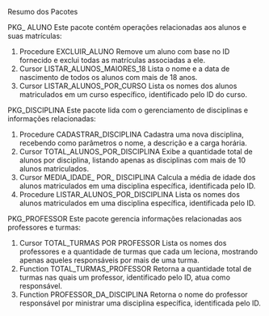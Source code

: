 Resumo dos Pacotes

PKG_ ALUNO
Este pacote contém operações relacionadas aos alunos e suas matrículas:
1. Procedure EXCLUIR_ALUNO
Remove um aluno com base no ID fornecido e exclui todas as matrículas associadas a ele.
2. Cursor LISTAR_ALUNOS_MAIORES_18
Lista o nome e a data de nascimento de todos os alunos com mais de 18 anos.
3. Cursor LISTAR_ALUNOS_POR_CURSO
Lista os nomes dos alunos matriculados em um curso específico, identificado pelo ID do curso.

PKG_DISCIPLINA
Este pacote lida com o gerenciamento de disciplinas e informações relacionadas:
1. Procedure CADASTRAR_DISCIPLINA
Cadastra uma nova disciplina, recebendo como parâmetros o nome, a descrição e a carga horária.
2. Cursor TOTAL_ALUNOS_POR_DISCIPLINA
Exibe a quantidade total de alunos por disciplina, listando apenas as disciplinas com mais de 10 alunos matriculados.
3. Cursor MEDIA_IDADE_ POR_ DISCIPLINA
Calcula a média de idade dos alunos matriculados em uma disciplina específica, identificada pelo ID.
4. Procedure LISTAR_ALUNOS_POR_DISCIPLINA
Lista os nomes dos alunos matriculados em uma disciplina específica, identificada pelo ID.

PKG_PROFESSOR
Este pacote gerencia informações relacionadas aos professores e turmas:
1. Cursor TOTAL_TURMAS POR PROFESSOR
Lista os nomes dos professores e a quantidade de turmas que cada um leciona, mostrando apenas aqueles responsáveis por mais de uma turma.
2. Function TOTAL_TURMAS_PROFESSOR
Retorna a quantidade total de turmas nas quais um professor, identificado pelo ID, atua como responsável.
3. Function PROFESSOR_DA_DISCIPLINA
Retorna o nome do professor responsável por ministrar uma disciplina específica, identificada pelo ID.
